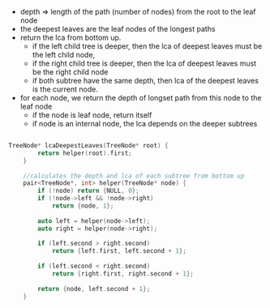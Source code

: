 - depth => length of the path (number of nodes) from the root to the leaf node
- the deepest leaves are the leaf nodes of the longest paths
- return the lca from bottom up. 
    - if the left child tree is deeper, then the lca of deepest leaves must be the left child node,
    - if the right child tree is deeper, then the lca of deepest leaves must be the right child node
    - if both subtree have the same depth, then lca of the deepest leaves is the current node.
- for each node, we return the depth of longset path from this node to the leaf node
    - if the node is leaf node, return itself
    - if node is an internal node, the lca depends on the deeper subtrees 
```cpp

TreeNode* lcaDeepestLeaves(TreeNode* root) {
        return helper(root).first;
    }
    
    //calculates the depth and lca of each subtree from bottom up
    pair<TreeNode*, int> helper(TreeNode* node) {
        if (!node) return {NULL, 0};
        if (!node->left && !node->right)
            return {node, 1};
        
        auto left = helper(node->left);
        auto right = helper(node->right);
        
        if (left.second > right.second)
            return {left.first, left.second + 1};
        
        if (left.second < right.second)
            return {right.first, right.second + 1};
        
        return {node, left.second + 1};
    }
```
